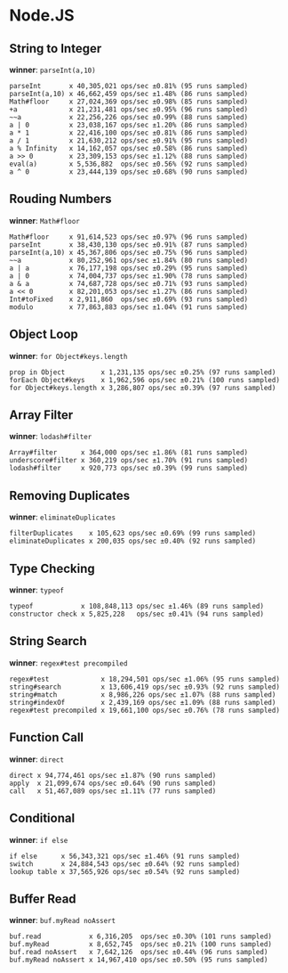 Node.JS
=======

String to Integer
-----------------
**winner**: `parseInt(a,10)`

    parseInt       x 40,305,021 ops/sec ±0.81% (95 runs sampled)
    parseInt(a,10) x 46,662,459 ops/sec ±1.48% (86 runs sampled)
    Math#floor     x 27,024,369 ops/sec ±0.98% (85 runs sampled)
    +a             x 21,231,481 ops/sec ±0.95% (96 runs sampled)
    ~~a            x 22,256,226 ops/sec ±0.99% (88 runs sampled)
    a | 0          x 23,038,167 ops/sec ±1.20% (86 runs sampled)
    a * 1          x 22,416,100 ops/sec ±0.81% (86 runs sampled)
    a / 1          x 21,630,212 ops/sec ±0.91% (95 runs sampled)
    a % Infinity   x 14,162,057 ops/sec ±0.58% (86 runs sampled)
    a >> 0         x 23,309,153 ops/sec ±1.12% (88 runs sampled)
    eval(a)        x 5,536,882  ops/sec ±0.56% (92 runs sampled)
    a ^ 0          x 23,444,139 ops/sec ±0.68% (90 runs sampled)

Rouding Numbers
---------------
**winner**: `Math#floor`

    Math#floor     x 91,614,523 ops/sec ±0.97% (96 runs sampled)
    parseInt       x 38,430,130 ops/sec ±0.91% (87 runs sampled)
    parseInt(a,10) x 45,367,806 ops/sec ±0.75% (96 runs sampled)
    ~~a            x 80,252,961 ops/sec ±1.84% (80 runs sampled)
    a | a          x 76,177,198 ops/sec ±0.29% (95 runs sampled)
    a | 0          x 74,004,737 ops/sec ±1.90% (78 runs sampled)
    a & a          x 74,687,728 ops/sec ±0.71% (93 runs sampled)
    a << 0         x 82,201,053 ops/sec ±1.27% (86 runs sampled)
    Int#toFixed    x 2,911,860  ops/sec ±0.69% (93 runs sampled)
    modulo         x 77,863,883 ops/sec ±1.04% (91 runs sampled)

Object Loop
-----------
**winner**: `for Object#keys.length`

    prop in Object         x 1,231,135 ops/sec ±0.25% (97 runs sampled)
    forEach Object#keys    x 1,962,596 ops/sec ±0.21% (100 runs sampled)
    for Object#keys.length x 3,286,807 ops/sec ±0.39% (97 runs sampled)

Array Filter
------------
**winner**: `lodash#filter`

    Array#filter      x 364,000 ops/sec ±1.86% (81 runs sampled)
    underscore#filter x 360,219 ops/sec ±1.70% (91 runs sampled)
    lodash#filter     x 920,773 ops/sec ±0.39% (99 runs sampled)

Removing Duplicates
-------------------
**winner**: `eliminateDuplicates`

    filterDuplicates    x 105,623 ops/sec ±0.69% (99 runs sampled)
    eliminateDuplicates x 200,035 ops/sec ±0.40% (92 runs sampled)

Type Checking
-------------
**winner**: `typeof`

    typeof            x 108,848,113 ops/sec ±1.46% (89 runs sampled)
    constructor check x 5,825,228   ops/sec ±0.41% (94 runs sampled)

String Search
-------------
**winner**: `regex#test precompiled`

    regex#test             x 18,294,501 ops/sec ±1.06% (95 runs sampled)
    string#search          x 13,606,419 ops/sec ±0.93% (92 runs sampled)
    string#match           x 8,986,226 ops/sec ±1.07% (88 runs sampled)
    string#indexOf         x 2,439,169 ops/sec ±1.09% (88 runs sampled)
    regex#test precompiled x 19,661,100 ops/sec ±0.76% (78 runs sampled)

Function Call
-------------
**winner**: `direct`

    direct x 94,774,461 ops/sec ±1.87% (90 runs sampled)
    apply  x 21,099,674 ops/sec ±0.64% (90 runs sampled)
    call   x 51,467,089 ops/sec ±1.11% (77 runs sampled)

Conditional
-----------
**winner**: `if else`

    if else      x 56,343,321 ops/sec ±1.46% (91 runs sampled)
    switch       x 24,884,543 ops/sec ±0.64% (92 runs sampled)
    lookup table x 37,565,926 ops/sec ±0.54% (92 runs sampled)

Buffer Read
-----------
**winner**: `buf.myRead noAssert`

    buf.read            x 6,316,205  ops/sec ±0.30% (101 runs sampled)
    buf.myRead          x 8,652,745  ops/sec ±0.21% (100 runs sampled)
    buf.read noAssert   x 7,642,126  ops/sec ±0.44% (96 runs sampled)
    buf.myRead noAssert x 14,967,410 ops/sec ±0.50% (95 runs sampled)
